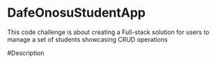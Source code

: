 # DafeOnosuStudentApp
This code challenge is about creating a Full-stack solution for users to manage a set of students showcasing CRUD operations

#Description

